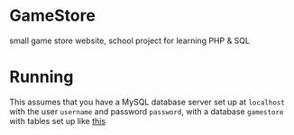 # GameStore
small game store website, school project for learning PHP & SQL

# Running
This assumes that you have a MySQL database server set up at `localhost` with the user `username` and password `password`, with a database `gamestore` with tables set up like [this](gamestore_database.pdf)
